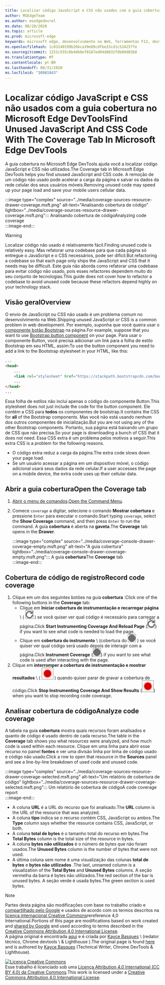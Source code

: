 ```yaml
---
title: Localizar código JavaScript e CSS não usados com a guia cobertura no Microsoft Edge DevTools
author: MSEdgeTeam
ms.author: msedgedevrel
ms.date: 08/28/2020
ms.topic: article
ms.prod: microsoft-edge
keywords: microsoft edge, desenvolvimento na Web, ferramentas F12, devtools
ms.openlocfilehash: 1c03140199b26bca39e69cdfbe33cd1c524257fe
ms.sourcegitcommit: 1251c555c6b4db8ef8187ed94d8832fdb89d03b8
ms.translationtype: MT
ms.contentlocale: pt-BR
ms.lasthandoff: 08/31/2020
ms.locfileid: "10981843"
---
```

<!-- Copyright Kayce Basques 

   Licensed under the Apache License, Version 2.0 (the "License");
   you may not use this file except in compliance with the License.
   You may obtain a copy of the License at

       https://www.apache.org/licenses/LICENSE-2.0

   Unless required by applicable law or agreed to in writing, software
   distributed under the License is distributed on an "AS IS" BASIS,
   WITHOUT WARRANTIES OR CONDITIONS OF ANY KIND, either express or implied.
   See the License for the specific language governing permissions and
   limitations under the License.  -->





# <span data-ttu-id="cc102-103">Localizar código JavaScript e CSS não usados com a guia cobertura no Microsoft Edge DevTools</span><span class="sxs-lookup"><span data-stu-id="cc102-103">Find Unused JavaScript And CSS Code With The Coverage Tab In Microsoft Edge DevTools</span></span>   



<span data-ttu-id="cc102-104">A guia cobertura no Microsoft Edge DevTools ajuda você a localizar código JavaScript e CSS não utilizados.</span><span class="sxs-lookup"><span data-stu-id="cc102-104">The Coverage tab in Microsoft Edge DevTools helps you find unused JavaScript and CSS code.</span></span>  <span data-ttu-id="cc102-105">A remoção de um código não usado pode acelerar a carga da página e salvar os dados da rede celular dos seus usuários móveis.</span><span class="sxs-lookup"><span data-stu-id="cc102-105">Removing unused code may speed up your page load and save your mobile users cellular data.</span></span>  

:::image type="complex" source="../media/coverage-sources-resource-drawer-coverage.msft.png" alt-text="Analisando cobertura de código" lightbox="../media/coverage-sources-resource-drawer-coverage.msft.png":::
   <span data-ttu-id="cc102-107">Analisando cobertura de código</span><span class="sxs-lookup"><span data-stu-id="cc102-107">Analyzing code coverage</span></span>  
:::image-end:::  

> [!WARNING]
> <span data-ttu-id="cc102-108">Localizar código não usado é relativamente fácil.</span><span class="sxs-lookup"><span data-stu-id="cc102-108">Finding unused code is relatively easy.</span></span>  <span data-ttu-id="cc102-109">Mas refatorar uma codebase para que cada página só entregue o JavaScript e o CSS necessários, pode ser difícil.</span><span class="sxs-lookup"><span data-stu-id="cc102-109">But refactoring a codebase so that each page only ships the JavaScript and CSS that it needs may be difficult.</span></span>  <span data-ttu-id="cc102-110">Este guia não aborda como refatorar uma codebase para evitar código não usado, pois esses refactores dependem muito do seu conjunto de tecnologias.</span><span class="sxs-lookup"><span data-stu-id="cc102-110">This guide does not cover how to refactor a codebase to avoid unused code because these refactors depend highly on your technology stack.</span></span>  

## <span data-ttu-id="cc102-111">Visão geral</span><span class="sxs-lookup"><span data-stu-id="cc102-111">Overview</span></span>   

<span data-ttu-id="cc102-112">O envio de JavaScript ou CSS não usado é um problema comum no desenvolvimento na Web.</span><span class="sxs-lookup"><span data-stu-id="cc102-112">Shipping unused JavaScript or CSS is a common problem in web development.</span></span>  <span data-ttu-id="cc102-113">Por exemplo, suponha que você queira usar o [componente botão Bootstrap][BootstrapButtons] na página.</span><span class="sxs-lookup"><span data-stu-id="cc102-113">For example, suppose that you want to use [Bootstrap button component][BootstrapButtons] on your page.</span></span>  <span data-ttu-id="cc102-114">Para usar o componente Button, você precisa adicionar um link para a folha de estilo Bootstrap em seu HTML, assim:</span><span class="sxs-lookup"><span data-stu-id="cc102-114">To use the button component you need to add a link to the Bootstrap stylesheet in your HTML, like this:</span></span>  

```html
...
<head>
    ...
    <link rel="stylesheet" href="https://stackpath.bootstrapcdn.com/bootstrap/4.3.1/css/bootstrap.min.css" integrity="sha384-ggOyR0iXCbMQv3Xipma34MD+dH/1fQ784/j6cY/iJTQUOhcWr7x9JvoRxT2MZw1T" crossorigin="anonymous">
    ...
</head>
...
```  

<span data-ttu-id="cc102-115">Essa folha de estilos não inclui apenas o código do componente Button.</span><span class="sxs-lookup"><span data-stu-id="cc102-115">This stylesheet does not just include the code for the button component.</span></span>  <span data-ttu-id="cc102-116">Ele contém a CSS para **todos** os componentes de bootstrap.</span><span class="sxs-lookup"><span data-stu-id="cc102-116">It contains the CSS for **all** of the Bootstrap components.</span></span>  <span data-ttu-id="cc102-117">Mas você não está usando nenhum dos outros componentes de inicialização.</span><span class="sxs-lookup"><span data-stu-id="cc102-117">But you are not using any of the other Bootstrap components.</span></span>  <span data-ttu-id="cc102-118">Portanto, sua página está baixando um grupo de CSS que não precisa.</span><span class="sxs-lookup"><span data-stu-id="cc102-118">So your page is downloading a bunch of CSS that it does not need.</span></span>  <span data-ttu-id="cc102-119">Essa CSS extra é um problema pelos motivos a seguir.</span><span class="sxs-lookup"><span data-stu-id="cc102-119">This extra CSS is a problem for the following reasons.</span></span>  

*   <span data-ttu-id="cc102-120">O código extra reduz a carga da página.</span><span class="sxs-lookup"><span data-stu-id="cc102-120">The extra code slows down your page load.</span></span>  <!--See [Render-Blocking CSS][render].  -->  
*   <span data-ttu-id="cc102-121">Se um usuário acessar a página em um dispositivo móvel, o código adicional usará seus dados da rede celular.</span><span class="sxs-lookup"><span data-stu-id="cc102-121">If a user accesses the page on a mobile device, the extra code uses up their cellular data.</span></span>  
    
<!--[render]: /web/fundamentals/performance/critical-rendering-path/render-blocking-css  -->  

## <span data-ttu-id="cc102-122">Abrir a guia cobertura</span><span class="sxs-lookup"><span data-stu-id="cc102-122">Open the Coverage tab</span></span>   

1.  <span data-ttu-id="cc102-123">[Abrir o menu de comandos][DevToolsCommandMenu].</span><span class="sxs-lookup"><span data-stu-id="cc102-123">[Open the Command Menu][DevToolsCommandMenu].</span></span>  
1.  <span data-ttu-id="cc102-124">Comece `coverage` a digitar, selecione o comando **Mostrar cobertura** e pressione `Enter` para executar o comando.</span><span class="sxs-lookup"><span data-stu-id="cc102-124">Start typing `coverage`, select the **Show Coverage** command, and then press `Enter` to run the command.</span></span>  <span data-ttu-id="cc102-125">A guia **cobertura** é aberta na **gaveta**.</span><span class="sxs-lookup"><span data-stu-id="cc102-125">The **Coverage** tab opens in the **Drawer**.</span></span>  

    :::image type="complex" source="../media/coverage-console-drawer-coverage-empty.msft.png" alt-text="A guia cobertura" lightbox="../media/coverage-console-drawer-coverage-empty.msft.png":::
       <span data-ttu-id="cc102-127">A guia **cobertura**</span><span class="sxs-lookup"><span data-stu-id="cc102-127">The **Coverage** tab</span></span>  
    :::image-end:::  
    
## <span data-ttu-id="cc102-128">Cobertura de código de registro</span><span class="sxs-lookup"><span data-stu-id="cc102-128">Record code coverage</span></span>   

1.  <span data-ttu-id="cc102-129">Clique em um dos seguintes botões na guia **cobertura** :</span><span class="sxs-lookup"><span data-stu-id="cc102-129">Click one of the following buttons in the **Coverage** tab:</span></span>  
    *   <span data-ttu-id="cc102-130">Clique em **Iniciar cobertura de instrumentação e recarregar página** \ ( ![ Iniciar cobertura de instrumentação e carregar página ][ImageReloadIcon] \) se você quiser ver qual código é necessário para carregar a página.</span><span class="sxs-lookup"><span data-stu-id="cc102-130">Click **Start Instrumenting Coverage And Reload Page** \(![Start Instrumenting Coverage And Reload Page][ImageReloadIcon]\) if you want to see what code is needed to load the page.</span></span>  
    *   <span data-ttu-id="cc102-131">Clique em **cobertura do instrumento** \ (cobertura do ![ instrumento ][ImageRecordIcon] \) se você quiser ver qual código será usado depois de interagir com a página.</span><span class="sxs-lookup"><span data-stu-id="cc102-131">Click **Instrument Coverage** \(![Instrument Coverage][ImageRecordIcon]\) if you want to see what code is used after interacting with the page.</span></span>  
1.  <span data-ttu-id="cc102-132">Clique em **interromper a cobertura de instrumentação e mostrar resultados** \ ( ![ interromper a cobertura de instrumentação e mostrar resultados ][ImageStopIcon] \) quando quiser parar de gravar a cobertura de código.</span><span class="sxs-lookup"><span data-stu-id="cc102-132">Click **Stop Instrumenting Coverage And Show Results** \(![Stop Instrumenting Coverage And Show Results][ImageStopIcon]\) when you want to stop recording code coverage.</span></span>  
    
## <span data-ttu-id="cc102-133">Analisar cobertura de código</span><span class="sxs-lookup"><span data-stu-id="cc102-133">Analyze code coverage</span></span>   

<span data-ttu-id="cc102-134">A tabela na guia **cobertura** mostra quais recursos foram analisados e quanto de código é usado dentro de cada recurso.</span><span class="sxs-lookup"><span data-stu-id="cc102-134">The table in the **Coverage** tab shows you what resources were analyzed, and how much code is used within each resource.</span></span>  <span data-ttu-id="cc102-135">Clique em uma linha para abrir esse recurso no painel **fontes** e ver uma divisão linha por linha de código usado e código não usado.</span><span class="sxs-lookup"><span data-stu-id="cc102-135">Click a row to open that resource in the **Sources** panel and see a line-by-line breakdown of used code and unused code.</span></span>  

:::image type="complex" source="../media/coverage-sources-resource-drawer-coverage-selected.msft.png" alt-text="Um relatório de cobertura de código" lightbox="../media/coverage-sources-resource-drawer-coverage-selected.msft.png":::
   <span data-ttu-id="cc102-137">Um relatório de cobertura de código</span><span class="sxs-lookup"><span data-stu-id="cc102-137">A code coverage report</span></span>  
:::image-end:::  

*   <span data-ttu-id="cc102-138">A coluna **URL** é a URL do recurso que foi analisado.</span><span class="sxs-lookup"><span data-stu-id="cc102-138">The **URL** column is the URL of the resource that was analyzed.</span></span>  
*   <span data-ttu-id="cc102-139">A coluna **tipo** indica se o recurso contém CSS, JavaScript ou ambos.</span><span class="sxs-lookup"><span data-stu-id="cc102-139">The **Type** column says whether the resource contains CSS, JavaScript, or both.</span></span>  
*   <span data-ttu-id="cc102-140">A coluna **total de bytes** é o tamanho total do recurso em bytes.</span><span class="sxs-lookup"><span data-stu-id="cc102-140">The **Total Bytes** column is the total size of the resource in bytes.</span></span>  
*   <span data-ttu-id="cc102-141">A coluna **bytes não utilizados** é o número de bytes que não foram usados.</span><span class="sxs-lookup"><span data-stu-id="cc102-141">The **Unused Bytes** column is the number of bytes that were not used.</span></span>  
*   <span data-ttu-id="cc102-142">A última coluna sem nome é uma visualização das colunas **total de bytes** e **bytes não utilizados** .</span><span class="sxs-lookup"><span data-stu-id="cc102-142">The last, unnamed column is a visualization of the **Total Bytes** and **Unused Bytes** columns.</span></span>  <span data-ttu-id="cc102-143">A seção vermelha da barra é bytes não utilizados.</span><span class="sxs-lookup"><span data-stu-id="cc102-143">The red section of the bar is unused bytes.</span></span>  <span data-ttu-id="cc102-144">A seção verde é usada bytes.</span><span class="sxs-lookup"><span data-stu-id="cc102-144">The green section is used bytes.</span></span>  
    
<!--  
 


-->  

<!-- image links -->  

[ImageReloadIcon]: ../media/reload-icon.msft.png  
[ImageRecordIcon]: ../media/record-icon.msft.png  
[ImageStopIcon]: ../media/stop-icon.msft.png  

<!-- links -->  

[DevToolsCommandMenu]: ../command-menu/index.md "Executar comandos com o menu de comando do Microsoft Edge DevTools | Documentos da Microsoft"  

[BootstrapButtons]: https://getbootstrap.com/docs/4.3/components/buttons "Botões-Bootstrap"  

> [!NOTE]
> <span data-ttu-id="cc102-147">Partes desta página são modificações com base no trabalho criado e [compartilhado pelo Google][GoogleSitePolicies] e usados de acordo com os termos descritos na [licença internacional Creative Commons][CCA4IL]rereference 4,0 International.</span><span class="sxs-lookup"><span data-stu-id="cc102-147">Portions of this page are modifications based on work created and [shared by Google][GoogleSitePolicies] and used according to terms described in the [Creative Commons Attribution 4.0 International License][CCA4IL].</span></span>  
> <span data-ttu-id="cc102-148">A página original é encontrada [aqui](https://developers.google.com/web/tools/chrome-devtools/coverage/index) e é criada por [Kayce Basques][KayceBasques] \ (redator técnico, Chrome devtools \ & Lighthouse \).</span><span class="sxs-lookup"><span data-stu-id="cc102-148">The original page is found [here](https://developers.google.com/web/tools/chrome-devtools/coverage/index) and is authored by [Kayce Basques][KayceBasques] \(Technical Writer, Chrome DevTools \& Lighthouse\).</span></span>  

[![Licença Creative Commons][CCby4Image]][CCA4IL]  
<span data-ttu-id="cc102-150">Esse trabalho é licenciado sob uma [Licença Attribution 4.0 International (CC BY 4.0) da Creative Commons][CCA4IL].</span><span class="sxs-lookup"><span data-stu-id="cc102-150">This work is licensed under a [Creative Commons Attribution 4.0 International License][CCA4IL].</span></span>  

[CCA4IL]: https://creativecommons.org/licenses/by/4.0  
[CCby4Image]: https://i.creativecommons.org/l/by/4.0/88x31.png  
[GoogleSitePolicies]: https://developers.google.com/terms/site-policies  
[KayceBasques]: https://developers.google.com/web/resources/contributors/kaycebasques  
